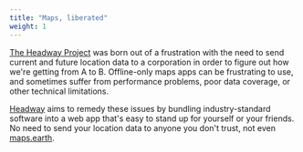 ```yaml
---
title: "Maps, liberated"
weight: 1
---
```


[The Headway Project](https://github.com/headwaymaps) was born out of a frustration with the need to send current and future location data to a corporation in order to figure out how we're getting from A to B. Offline-only maps apps can be frustrating to use, and sometimes suffer from performance problems, poor data coverage, or other technical limitations.

[Headway](https://github.com/headwaymaps/headway) aims to remedy these issues by bundling industry-standard software into a web app that's easy to stand up for yourself or your friends. No need to send your location data to anyone you don't trust, not even [maps.earth](https://maps.earth/).
